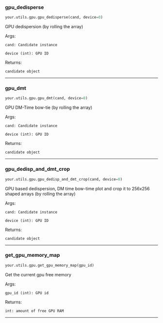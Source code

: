 ### gpu_dedisperse


```python
your.utils.gpu.gpu_dedisperse(cand, device=0)
```


GPU dedispersion (by rolling the array)

Args:

    cand: Candidate instance

    device (int): GPU ID

Returns:

    candidate object


----

### gpu_dmt


```python
your.utils.gpu.gpu_dmt(cand, device=0)
```


GPU DM-Time bow-tie (by rolling the array)

Args:

    cand: Candidate instance

    device (int): GPU ID

Returns:

    candidate object


----

### gpu_dedisp_and_dmt_crop


```python
your.utils.gpu.gpu_dedisp_and_dmt_crop(cand, device=0)
```


GPU based dedispersion, DM time bow-time plot and crop it to 256x256 shaped arrays (by rolling the array)

Args:

    cand: Candidate instance

    device (int): GPU ID

Returns:

    candidate object


----

### get_gpu_memory_map


```python
your.utils.gpu.get_gpu_memory_map(gpu_id)
```


Get the current gpu free memory

Args:

    gpu_id (int): GPU id

Returns:

    int: amount of free GPU RAM


----

